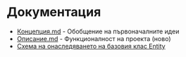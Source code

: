 # Документация

* [Концепция.md](https://github.com/CSharp-Teamwork-2016/Documentation/blob/master/%D0%9A%D0%BE%D0%BD%D1%86%D0%B5%D0%BF%D1%86%D0%B8%D1%8F.md) - Обобщение на първоначалните идеи
* [Описание.md](https://github.com/CSharp-Teamwork-2016/Documentation/blob/master/%D0%9E%D0%BF%D0%B8%D1%81%D0%B0%D0%BD%D0%B8%D0%B5.md) - Функционалност на проекта (ново)
* [Схема на онаследяването на базовия клас Entity](https://docs.google.com/drawings/d/1qkmxuU4Um12rTUvXUQ66zpd8-moW3xJJRIwaKR9LVAA/edit?usp=sharing)
